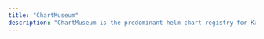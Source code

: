 ```yaml
---
title: "ChartMuseum"
description: "ChartMuseum is the predominant helm-chart registry for Kubernetes."
---
```

